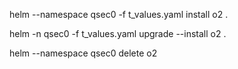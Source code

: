 

helm --namespace qsec0 -f t_values.yaml install o2 .

helm -n qsec0 -f t_values.yaml upgrade --install o2 .

helm --namespace qsec0 delete o2





